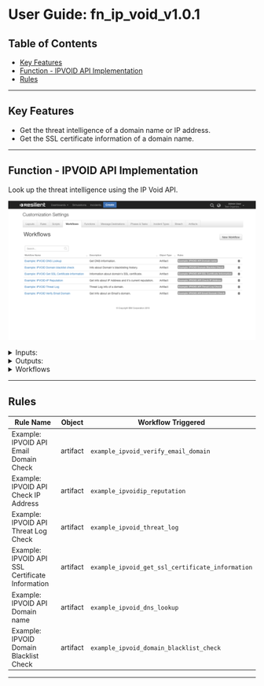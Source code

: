 <!--
  This User README.md is generated by running:
  "resilient-sdk docgen -p fn_ip_void --user-guide"

  It is best edited using a Text Editor with a Markdown Previewer. VS Code
  is a good example. Checkout https://guides.github.com/features/mastering-markdown/
  for tips on writing with Markdown

  If you make manual edits and run docgen again, a .bak file will be created

  Store any screenshots in the "doc/screenshots" directory and reference them like:
  ![screenshot: screenshot_1](./screenshots/screenshot_1.png)
-->

# **User Guide:** fn_ip_void_v1.0.1

## Table of Contents
- [Key Features](#key-features)
- [Function - IPVOID API Implementation](#function---ipvoid-api-implementation)
- [Rules](#rules)

---

## Key Features
<!--
  List the Key Features of the Integration
-->
* Get the threat intelligence of a domain name or IP address.
* Get the SSL certificate information of a domain name.

---

## Function - IPVOID API Implementation
Look up the threat intelligence using the IP Void API.

 ![screenshot: fn-ipvoid-api-implementation ](./screenshots/main.png)

<details><summary>Inputs:</summary>
<p>

| Name | Type | Required | Example | Tooltip |
| ---- | :--: | :------: | ------- | ------- |
| `ip_void_artifact_type` | `text` | Yes | `"IP Address"` | - |
| `ip_void_artifact_value` | `text` | Yes | `"129.42.38.10"` | - |
| `ip_void_request_type` | `select` | Yes | `"IP Reputation"` | - |

</p>
</details>

<details><summary>Outputs:</summary>
<p>

```python
results = {
  'version': '1.0',
  'success': True,
  'reason': None,
  'content': {
    'data': {
      'report': {
        'ip': '129.42.38.10',
        'blacklists': {
          'engines': {
            '10': {
              'engine': 'Anti-Attacks BL',
              'detected': False,
              'reference': 'https://www.anti-attacks.com/',
              'elapsed': '0.00'
            }
          },
          'detections': 0,
          'engines_count': 88,
          'detection_rate': '0%',
          'scantime': '0.68'
        },
        'information': {
          'reverse_dns': '',
          'continent_code': 'NA',
          'continent_name': 'North America',
          'country_code': 'US',
          'country_name': 'United States of America',
          'country_currency': 'USD',
          'country_calling_code': '1',
          'region_name': 'North Carolina',
          'city_name': 'Durham',
          'latitude': 35.99470138549805,
          'longitude': -78.89620208740234,
          'isp': 'IBM'
        },
        'anonymity': {
          'is_proxy': False,
          'is_webproxy': False,
          'is_vpn': False,
          'is_hosting': False,
          'is_tor': False
        }
      }
    },
    'credits_remained': 0.0,
    'estimated_queries': '0',
    'elapsed_time': '1.09',
    'success': True
  },
  'raw': '{"data": {"report": .......}',
  'inputs': {
    'ip_void_artifact_type': 'IP Address',
    'ip_void_request_type': {
      'id': 58,
      'name': 'IP Reputation'
    },
    'ip_void_artifact_value': '129.42.38.10'
  },
  'data': {
    'report': {
      'ip': '129.42.38.10',
      'blacklists': {
        'engines': {
          '10': {
            'engine': 'Anti-Attacks BL',
            'detected': False,
            'reference': 'https://www.anti-attacks.com/',
            'elapsed': '0.00'
          }
        },
        'detections': 0,
        'engines_count': 88,
        'detection_rate': '0%',
        'scantime': '0.68'
      },
      'information': {
        'reverse_dns': '',
        'continent_code': 'NA',
        'continent_name': 'North America',
        'country_code': 'US',
        'country_name': 'United States of America',
        'country_currency': 'USD',
        'country_calling_code': '1',
        'region_name': 'North Carolina',
        'city_name': 'Durham',
        'latitude': 35.99470138549805,
        'longitude': -78.89620208740234,
        'isp': 'IBM'
      },
      'anonymity': {
        'is_proxy': False,
        'is_webproxy': False,
        'is_vpn': False,
        'is_hosting': False,
        'is_tor': False
      }
    }
  }
}
```

</p>
</details>

<details><summary>Workflows</summary>

  <details><summary>Example Pre-Process Script:</summary>
  <p>

  ```python
  inputs.ip_void_artifact_type = artifact.type
inputs.ip_void_artifact_value = artifact.value
  ```

  </p>
  </details>

  <details><summary>Example Post-Process Script:</summary>
  <p>

  ```python
  try:
    des = artifact.description.content
except Exception:
  des = None
  
if des is None:
 
  artifact.description = u"""IPVOID threat intelligence {0}""".format(results["data"])
else:

  artifact.description = des + u"""IPVOID threat intelligence {0}""".format(results["data"])
  ```

  </p>
  </details>

</details>

---


## Rules
| Rule Name | Object | Workflow Triggered |
| --------- | ------ | ------------------ |
| Example: IPVOID API Email Domain Check | artifact | `example_ipvoid_verify_email_domain` |
| Example: IPVOID API Check IP Address | artifact | `example_ipvoidip_reputation` |
| Example: IPVOID API Threat Log Check | artifact | `example_ipvoid_threat_log` |
| Example: IPVOID API SSL Certificate Information | artifact | `example_ipvoid_get_ssl_certificate_information` |
| Example: IPVOID API Domain name | artifact | `example_ipvoid_dns_lookup` |
| Example: IPVOID Domain Blacklist Check | artifact | `example_ipvoid_domain_blacklist_check` |

---

<!--
## Inform Resilient Users
  Use this section to optionally provide additional information so that Resilient playbook 
  designer can get the maximum benefit of your integration.
-->
